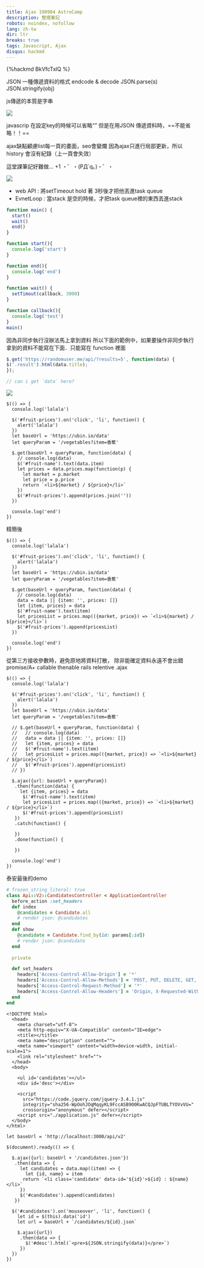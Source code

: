 ```yaml
---
title: Ajax 190904 AstroCamp
description: 整理筆記
robots: noindex, nofollow
lang: zh-tw
dir: ltr
breaks: true
tags: Javascript, Ajax 
disqus: hackmd
---
```

{%hackmd BkVfcTxlQ %}

JSON 一種傳遞資料的格式
endcode & decode
JSON.parse(s)
JSON.stringify(obj)



js傳遞的本質是字串

![](https://i.imgur.com/bPkYlAZ.png) 

javascrip 在設定key的時候可以省略“”
但是在用JSON 傳遞資料時，==不能省略！！==

ajax缺點顧慮list每一頁的畫面，seo會變爛
因為ajax只進行局部更新，所以history 會沒有紀錄（上一頁會失效）

這堂課筆記好難做...
+1 ・゜・(PД`q｡)・゜・

![](https://i.imgur.com/8sUrcuW.png)


- web API : 將setTimeout hold 著 3秒後才把他丟進task queue 
- EvnetLoop : 當stack 是空的時候，才把task queue裡的東西丟進stack

```javascript
function main() {
  start()
  wait()
  end()
}

function start(){
  console.log('start')
}

function end(){
  console.log('end')
}

function wait() {
  setTimout(callback, 3000)
}

function callback(){
  console.log('test')
}
main()
```
因為非同步執行沒辦法馬上拿到資料
所以下面的範例中，如果要操作非同步執行拿到的資料不能寫在下面．只能寫在 function 裡面
```javascript
$.get('https://randomuser.me/api/?results=5', function(data) {
$('.result').html(data.title);
});

// can i get `data` here?
```

![](https://i.imgur.com/q2YmMqz.png)

```javascript=
$(() => {
  console.log('lalala')

  $('#fruit-prices').on('click', 'li', function() {
    alert('lalala')
  })
  let baseUrl = 'https://ubin.io/data'
  let queryParam = '/vegetables?item=香蕉'

  $.get(baseUrl + queryParam, function(data) {
    // console.log(data)
    $('#fruit-name').text(data.item)
    let prices = data.prices.map(function(p) {
      let market = p.market
      let price = p.price
      return `<li>${market} / ${price}</li>`
    })
    $('#fruit-prices').append(prices.join(''))
  })

  console.log('end')
})
```
精簡後
```javascript=
$(() => {
  console.log('lalala')

  $('#fruit-prices').on('click', 'li', function() {
    alert('lalala')
  })
  let baseUrl = 'https://ubin.io/data'
  let queryParam = '/vegetables?item=香蕉'

  $.get(baseUrl + queryParam, function(data) {
    // console.log(data)
    data = data || {item: '', prices: []}
    let {item, prices} = data
    $('#fruit-name').text(item)
    let pricesList = prices.map(({market, price}) => `<li>${market} / ${price}</li>`)
    $('#fruit-prices').append(pricesList)
  })

  console.log('end')
})
```

從第三方接收參數時，避免原地將資料打散，
除非能確定資料永遠不會出錯
promise/A+
callable
thenable
rails relentive
.ajax
```javascript=
$(() => {
  console.log('lalala')

  $('#fruit-prices').on('click', 'li', function() {
    alert('lalala')
  })
  let baseUrl = 'https://ubin.io/data'
  let queryParam = '/vegetables?item=香蕉'

  // $.get(baseUrl + queryParam, function(data) {
  //   // console.log(data)
  //   data = data || {item: '', prices: []}
  //   let {item, prices} = data
  //   $('#fruit-name').text(item)
  //   let pricesList = prices.map(({market, price}) => `<li>${market} / ${price}</li>`)
  //   $('#fruit-prices').append(pricesList)
  // })

  $.ajax({url: baseUrl + queryParam})
   .then(function(data) {
     let {item, prices} = data
      $('#fruit-name').text(item)
      let pricesList = prices.map(({market, price}) => `<li>${market} / ${price}</li>`)
      $('#fruit-prices').append(pricesList)
   })
   .catch(function() {

   })
   .done(function() {

   })

  console.log('end')
})
```

泰安最後的demo


```ruby
# frozen_string_literal: true
class Api::V2::CandidatesController < ApplicationController
  before_action :set_headers
  def index
    @candidates = Candidate.all
    # render json: @candidates 
  end
  def show
    @candidate = Candidate.find_by(id: params[:id])
    # render json: @candidate
  end
  
  private

  def set_headers
    headers['Access-Control-Allow-Origin'] = '*'
    headers['Access-Control-Allow-Methods'] = 'POST, PUT, DELETE, GET, OPTIONS'
    headers['Access-Control-Request-Method'] = '*'
    headers['Access-Control-Allow-Headers'] = 'Origin, X-Requested-With, Content-Type, Accept, Authorization'
  end
end

```
```htmlmixed=
<!DOCTYPE html>
  <head>
    <meta charset="utf-8">
    <meta http-equiv="X-UA-Compatible" content="IE=edge">
    <title></title>
    <meta name="description" content="">
    <meta name="viewport" content="width=device-width, initial-scale=1">
    <link rel="stylesheet" href="">
  </head>
  <body>

    <ul id='candidates'></ul>
    <div id='desc'></div>

    <script
      src="https://code.jquery.com/jquery-3.4.1.js"
      integrity="sha256-WpOohJOqMqqyKL9FccASB9O0KwACQJpFTUBLTYOVvVU="
      crossorigin="anonymous" defer></script>
    <script src="./application.js" defer></script>
  </body>
</html>
```
```javascript=
let baseUrl = 'http://localhost:3000/api/v2' 

$(document).ready(() => {

  $.ajax({url: baseUrl + '/candidates.json'})
   .then(data => {
     let candidates = data.map((item) => {
       let {id, name} = item
      return `<li class='candidate' data-id='${id}'>${id} : ${name}</li>`
     })
     $('#candidates').append(candidates)
   })

  $('#candidates').on('mouseover', 'li', function() {
    let id = $(this).data('id')
    let url = baseUrl + `/candidates/${id}.json`

    $.ajax({url})
     .then(data => {
       $('#desc').html(`<pre>${JSON.stringify(data)}</pre>`)
     })
  })
})
```
